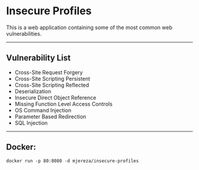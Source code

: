 # Insecure Profiles

This is a web application containing some of the most common web vulnerabilities.

---

## Vulnerability List
- Cross-Site Request Forgery
- Cross-Site Scripting Persistent
- Cross-Site Scripting Reflected
- Deserialization
- Insecure Direct Object Reference
- Missing Function Level Access Controls
- OS Command Injection
- Parameter Based Redirection
- SQL Injection

---

## Docker:
`docker run -p 80:8080 -d mjereza/insecure-profiles`
